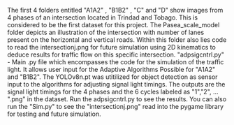 The first 4 folders entitled "A1A2" , "B1B2" , "C" and "D" show images from 4 phases of an intersection located in Trindad and Tobago.
This is considered to be the first dataset for this project.
The Pasea_scale_model folder depicts an illustration of the intersection with number of lanes present on the horizontal and vertical roads.
Within this folder also lies code to read the intersectionj.png for future simulation using 2D kinematics to deduce results for traffic flow on this specific intersection.
"adpsigcntrl.py" - Main .py file which encompasses the code for the simulation of the traffic light. 
It allows user input for the Adaptive Algorithms Possible for "A1A2" and "B1B2".
The YOLOv8n.pt was utitilized for object detection as sensor input to the algorithms for adjusting signal light timings.
The outputs are the signal light timings for the 4 phases and the 6 cycles labeled as "1","2", ... ".png" in the dataset.
Run the adpsigcntrl.py to see the results.
You can also run the "Sim.py" to see the "intersectionj.png" read into the pygame library for testing and future simulation.
